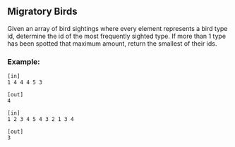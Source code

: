 Migratory Birds
-------------------------------
Given an array of bird sightings where every element represents a bird type id, determine the id of the most frequently sighted type. If more than 1 type has been spotted that maximum amount, return the smallest of their ids.

### Example:
```
[in]  
1 4 4 4 5 3

[out] 
4
```

```
[in]  
1 2 3 4 5 4 3 2 1 3 4

[out]
3
```
